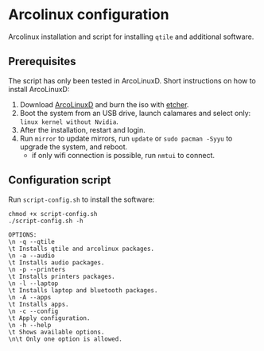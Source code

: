 # Arcolinux configuration

Arcolinux installation and script for installing `qtile` and additional software.

## Prerequisites 

The script has only been tested in ArcoLinuxD. Short instructions on how to install ArcoLinuxD:

1. Download [ArcoLinuxD](https://arcolinux.info/download/) and burn the iso with [etcher](https://github.com/balena-io/etcher).
2. Boot the system from an USB drive, launch calamares and select only: `linux kernel without Nvidia`.
3. After the installation, restart and login.
4. Run `mirror` to update mirrors, run `update` or `sudo pacman -Syyu` to upgrade the system, and reboot.
    - if only wifi connection is possible, run `nmtui` to connect.

## Configuration script

Run `script-config.sh` to install the software:

```
chmod +x script-config.sh
./script-config.sh -h

OPTIONS:
\n -q --qtile
\t Installs qtile and arcolinux packages.
\n -a --audio
\t Installs audio packages.
\n -p --printers
\t Installs printers packages.
\n -l --laptop
\t Installs laptop and bluetooth packages.
\n -A --apps
\t Installs apps.
\n -c --config
\t Apply configuration.
\n -h --help
\t Shows available options.
\n\t Only one option is allowed.
```



